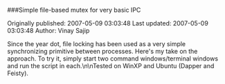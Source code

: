 ###Simple file-based mutex for very basic IPC

Originally published: 2007-05-09 03:03:48
Last updated: 2007-05-09 03:03:48
Author: Vinay Sajip

Since the year dot, file locking has been used as a very simple synchronizing primitive between processes. Here's my take on the approach. To try it, simply start two command windows/terminal windows and run the script in each.\n\nTested on WinXP and Ubuntu (Dapper and Feisty).
